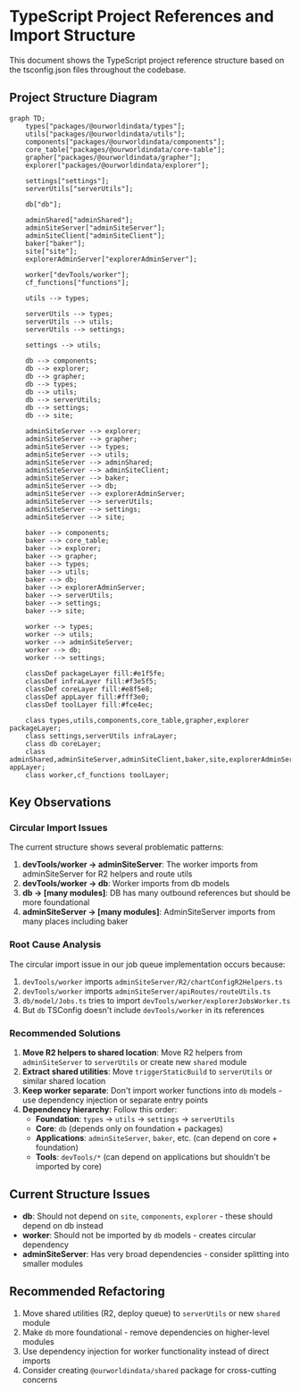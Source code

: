 # TypeScript Project References and Import Structure

This document shows the TypeScript project reference structure based on the tsconfig.json files throughout the codebase.

## Project Structure Diagram

```mermaid
graph TD;
    types["packages/@ourworldindata/types"];
    utils["packages/@ourworldindata/utils"];
    components["packages/@ourworldindata/components"];
    core_table["packages/@ourworldindata/core-table"];
    grapher["packages/@ourworldindata/grapher"];
    explorer["packages/@ourworldindata/explorer"];

    settings["settings"];
    serverUtils["serverUtils"];

    db["db"];

    adminShared["adminShared"];
    adminSiteServer["adminSiteServer"];
    adminSiteClient["adminSiteClient"];
    baker["baker"];
    site["site"];
    explorerAdminServer["explorerAdminServer"];

    worker["devTools/worker"];
    cf_functions["functions"];

    utils --> types;

    serverUtils --> types;
    serverUtils --> utils;
    serverUtils --> settings;

    settings --> utils;

    db --> components;
    db --> explorer;
    db --> grapher;
    db --> types;
    db --> utils;
    db --> serverUtils;
    db --> settings;
    db --> site;

    adminSiteServer --> explorer;
    adminSiteServer --> grapher;
    adminSiteServer --> types;
    adminSiteServer --> utils;
    adminSiteServer --> adminShared;
    adminSiteServer --> adminSiteClient;
    adminSiteServer --> baker;
    adminSiteServer --> db;
    adminSiteServer --> explorerAdminServer;
    adminSiteServer --> serverUtils;
    adminSiteServer --> settings;
    adminSiteServer --> site;

    baker --> components;
    baker --> core_table;
    baker --> explorer;
    baker --> grapher;
    baker --> types;
    baker --> utils;
    baker --> db;
    baker --> explorerAdminServer;
    baker --> serverUtils;
    baker --> settings;
    baker --> site;

    worker --> types;
    worker --> utils;
    worker --> adminSiteServer;
    worker --> db;
    worker --> settings;

    classDef packageLayer fill:#e1f5fe;
    classDef infraLayer fill:#f3e5f5;
    classDef coreLayer fill:#e8f5e8;
    classDef appLayer fill:#fff3e0;
    classDef toolLayer fill:#fce4ec;

    class types,utils,components,core_table,grapher,explorer packageLayer;
    class settings,serverUtils infraLayer;
    class db coreLayer;
    class adminShared,adminSiteServer,adminSiteClient,baker,site,explorerAdminServer appLayer;
    class worker,cf_functions toolLayer;
```

## Key Observations

### Circular Import Issues

The current structure shows several problematic patterns:

1. **devTools/worker → adminSiteServer**: The worker imports from adminSiteServer for R2 helpers and route utils
2. **devTools/worker → db**: Worker imports from db models  
3. **db → [many modules]**: DB has many outbound references but should be more foundational
4. **adminSiteServer → [many modules]**: AdminSiteServer imports from many places including baker

### Root Cause Analysis

The circular import issue in our job queue implementation occurs because:

1. `devTools/worker` imports `adminSiteServer/R2/chartConfigR2Helpers.ts`
2. `devTools/worker` imports `adminSiteServer/apiRoutes/routeUtils.ts` 
3. `db/model/Jobs.ts` tries to import `devTools/worker/explorerJobsWorker.ts`
4. But `db` TSConfig doesn't include `devTools/worker` in its references

### Recommended Solutions

1. **Move R2 helpers to shared location**: Move R2 helpers from `adminSiteServer` to `serverUtils` or create new `shared` module
2. **Extract shared utilities**: Move `triggerStaticBuild` to `serverUtils` or similar shared location  
3. **Keep worker separate**: Don't import worker functions into `db` models - use dependency injection or separate entry points
4. **Dependency hierarchy**: Follow this order:
   - **Foundation**: `types` → `utils` → `settings` → `serverUtils`
   - **Core**: `db` (depends only on foundation + packages)
   - **Applications**: `adminSiteServer`, `baker`, etc. (can depend on core + foundation)
   - **Tools**: `devTools/*` (can depend on applications but shouldn't be imported by core)

## Current Structure Issues

- **db**: Should not depend on `site`, `components`, `explorer` - these should depend on db instead
- **worker**: Should not be imported by `db` models - creates circular dependency
- **adminSiteServer**: Has very broad dependencies - consider splitting into smaller modules

## Recommended Refactoring

1. Move shared utilities (R2, deploy queue) to `serverUtils` or new `shared` module
2. Make `db` more foundational - remove dependencies on higher-level modules
3. Use dependency injection for worker functionality instead of direct imports
4. Consider creating `@ourworldindata/shared` package for cross-cutting concerns
